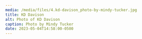 ```yaml
---
media: /media/files/4.kd-davison_photo-by-mindy-tucker.jpg
title: KD Davison
alt: Photo of KD Davison
caption: Photo by Mindy Tucker
date: 2023-05-04T14:58:00-0500
---
```

